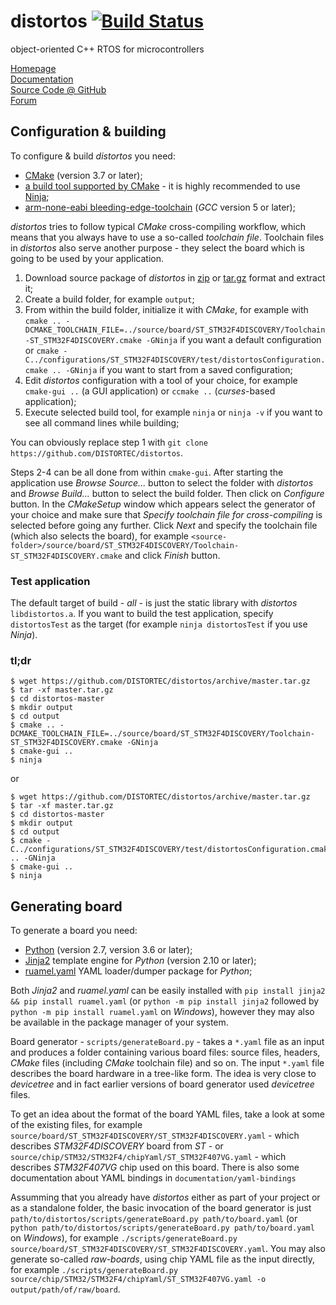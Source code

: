 distortos [![Build Status](https://travis-ci.org/DISTORTEC/distortos.svg)](https://travis-ci.org/DISTORTEC/distortos)
=========

object-oriented C++ RTOS for microcontrollers

[Homepage](http://distortos.org/)<br/>
[Documentation](http://distortos.org/documentation/)<br/>
[Source Code @ GitHub](https://github.com/DISTORTEC/distortos)<br/>
[Forum](https://groups.google.com/d/forum/distortos)<br/>

Configuration & building
------------------------

To configure & build *distortos* you need:
- [CMake](https://cmake.org/) (version 3.7 or later);
- [a build tool supported by CMake](https://cmake.org/cmake/help/latest/manual/cmake-generators.7.html#manual:cmake-generators(7)) -
it is highly recommended to use [Ninja](https://ninja-build.org/);
- [arm-none-eabi bleeding-edge-toolchain](https://github.com/FreddieChopin/bleeding-edge-toolchain) (*GCC* version 5 or
later);

*distortos* tries to follow typical *CMake* cross-compiling workflow, which means that you always have to use a
so-called *toolchain file*. Toolchain files in *distortos* also serve another purpose - they select the board which is
going to be used by your application.

1. Download source package of *distortos* in [zip](https://github.com/DISTORTEC/distortos/archive/master.zip) or
[tar.gz](https://github.com/DISTORTEC/distortos/archive/master.tar.gz) format and extract it;
2. Create a build folder, for example `output`;
3. From within the build folder, initialize it with *CMake*, for example with
`cmake .. -DCMAKE_TOOLCHAIN_FILE=../source/board/ST_STM32F4DISCOVERY/Toolchain-ST_STM32F4DISCOVERY.cmake -GNinja` if you
want a default configuration or
`cmake -C../configurations/ST_STM32F4DISCOVERY/test/distortosConfiguration.cmake .. -GNinja` if you want to start from a
saved configuration;
4. Edit *distortos* configuration with a tool of your choice, for example `cmake-gui ..` (a GUI application) or
`ccmake ..` (*curses*-based application);
5. Execute selected build tool, for example `ninja` or `ninja -v` if you want to see all command lines while building;

You can obviously replace step 1 with `git clone https://github.com/DISTORTEC/distortos`.

Steps 2-4 can be all done from within `cmake-gui`. After starting the application use *Browse Source...* button to
select the folder with *distortos* and *Browse Build...* button to select the build folder. Then click on *Configure*
button. In the *CMakeSetup* window which appears select the generator of your choice and make sure that
*Specify toolchain file for cross-compiling* is selected before going any further. Click *Next* and specify the
toolchain file (which also selects the board), for example
`<source-folder>/source/board/ST_STM32F4DISCOVERY/Toolchain-ST_STM32F4DISCOVERY.cmake` and click *Finish* button.

### Test application

The default target of build - *all* - is just the static library with *distortos* `libdistortos.a`. If you want to build
the test application, specify `distortosTest` as the target (for example `ninja distortosTest` if you use *Ninja*).

### tl;dr

    $ wget https://github.com/DISTORTEC/distortos/archive/master.tar.gz
    $ tar -xf master.tar.gz
    $ cd distortos-master
    $ mkdir output
    $ cd output
    $ cmake .. -DCMAKE_TOOLCHAIN_FILE=../source/board/ST_STM32F4DISCOVERY/Toolchain-ST_STM32F4DISCOVERY.cmake -GNinja
    $ cmake-gui ..
    $ ninja

or

    $ wget https://github.com/DISTORTEC/distortos/archive/master.tar.gz
    $ tar -xf master.tar.gz
    $ cd distortos-master
    $ mkdir output
    $ cd output
    $ cmake -C../configurations/ST_STM32F4DISCOVERY/test/distortosConfiguration.cmake .. -GNinja
    $ cmake-gui ..
    $ ninja

Generating board
----------------

To generate a board you need:
- [Python](https://www.python.org/) (version 2.7, version 3.6 or later);
- [Jinja2](http://jinja.pocoo.org/) template engine for *Python* (version 2.10 or later);
- [ruamel.yaml](https://bitbucket.org/ruamel/yaml) YAML loader/dumper package for *Python*;

Both *Jinja2* and *ruamel.yaml* can be easily installed with `pip install jinja2 && pip install ruamel.yaml` (or
`python -m pip install jinja2` followed by `python -m pip install ruamel.yaml` on *Windows*), however they may also be
available in the package manager of your system.

Board generator - `scripts/generateBoard.py` - takes a `*.yaml` file as an input and produces a folder containing
various board files: source files, headers, *CMake* files (including *CMake* toolchain file) and so on. The input
`*.yaml` file describes the board hardware in a tree-like form. The idea is very close to *devicetree* and in fact
earlier versions of board generator used *devicetree* files.

To get an idea about the format of the board YAML files, take a look at some of the existing files, for example
`source/board/ST_STM32F4DISCOVERY/ST_STM32F4DISCOVERY.yaml` - which describes *STM32F4DISCOVERY* board from *ST* - or
`source/chip/STM32/STM32F4/chipYaml/ST_STM32F407VG.yaml` - which describes *STM32F407VG* chip used on this board. There
is also some documentation about YAML bindings in `documentation/yaml-bindings`

Assumming that you already have *distortos* either as part of your project or as a standalone folder, the basic
invocation of the board generator is just `path/to/distortos/scripts/generateBoard.py path/to/board.yaml` (or
`python path/to/distortos/scripts/generateBoard.py path/to/board.yaml` on *Windows*), for example
`./scripts/generateBoard.py source/board/ST_STM32F4DISCOVERY/ST_STM32F4DISCOVERY.yaml`. You may also generate so-called
*raw-boards*, using chip YAML file as the input directly, for example
`./scripts/generateBoard.py source/chip/STM32/STM32F4/chipYaml/ST_STM32F407VG.yaml -o output/path/of/raw/board`.
